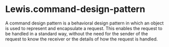 # Lewis.command-design-pattern
A command design pattern is a behavioral design pattern in which an object is used to represent and encapsulate a request. This enables the request to be handled in a standard way, without the need for the sender of the request to know the receiver or the details of how the request is handled.
